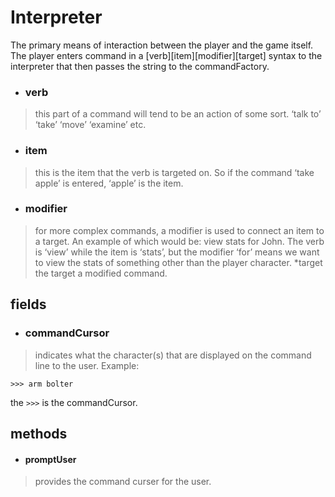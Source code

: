 # Interpreter
The primary means of interaction between the player and the game itself. The player enters command in a \[verb\]\[item\]\[modifier\]\[target\] syntax to the interpreter that then passes the string to the commandFactory.

* ### verb 
> this part of a command will tend to be an action of some sort. ‘talk to’ ‘take’ ‘move’ ‘examine’ etc.
* ### item
> this is the item that the verb is targeted on. So if the command ‘take apple’ is entered, ‘apple’ is the item.
* ### modifier
> for more complex commands, a modifier is used to connect an item to a target. An example of which would be: view stats for John. The verb is ‘view’ while the item is ‘stats’, but the modifier ‘for’ means we want to view the stats of something other than the player character.
*target
> the target a modified command. 

## fields
* ### commandCursor
> indicates what the character(s) that are displayed on the command line to the user.
Example:
```
>>> arm bolter
```
the `>>>` is the commandCursor.


## methods
* #### promptUser
> provides the command curser for the user.
